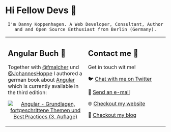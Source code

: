 # Hi Fellow Devs :wave:
<p align="center">
  <samp>
I'm Danny Koppenhagen. A Web Developer, Consultant, Author and and Open Source Enthusiast from Berlin (Germany).
  </samp>
</p>

<table style="border: none;">
  <style>
.site-main table.no-border td {
    border: none;
}
</style>
  <tr style="border: none;">
    <td width="50%" style="border: none; vertical-align:top;">
      <h2>Angular Buch 📕</h2>
      <p>
      Together with <a href="https://github.com/fmalcher">@fmalcher</a> und <a href="https://github.com/JohannesHoppe">@JohannesHoppe</a> I authored a german book about <a href="https://angular.io">Angular</a> which is currently available in the third edition:
      </p>
      <p align="center">
        <a href="https://angular-buch.com"><img src="https://api4.angular-buch.com/images/angular_auflage3_small.jpg" alt="Angular - Grundlagen, fortgeschrittene Themen und Best Practices (3. Auflage)"></img></a>
      </p>
    </td>
    <td style="border: none; vertical-align:top;">
      <h2>Contact me 💬</h2>
      <p>Get in touch wit me!</p>
      <p>🐦 <a href="https://twitter.com/d_koppenhagen">Chat with me on Twitter</a></p>
      <p>📧 <a href="mailto:mail@d-koppenhagen.de">Send an e-mail</a></p>
      <p>🌐 <a href="https://d-koppenhagen.de">Checkout my website</a></p>
      <p>📝 <a href="https://d-koppenhagen.de/blog">Checkout my blog</a></p>
      <p></p><p></p><p></p><p></p><p></p><p></p><p></p>
    </td>
  </tr>
</table>

